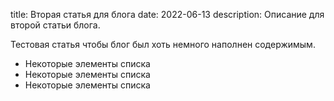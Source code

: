title: Вторая статья для блога
date: 2022-06-13
description: Описание для второй статьи блога.

Тестовая статья чтобы блог был хоть немного наполнен содержимым.

* Некоторые элементы списка
* Некоторые элементы списка
* Некоторые элементы списка



